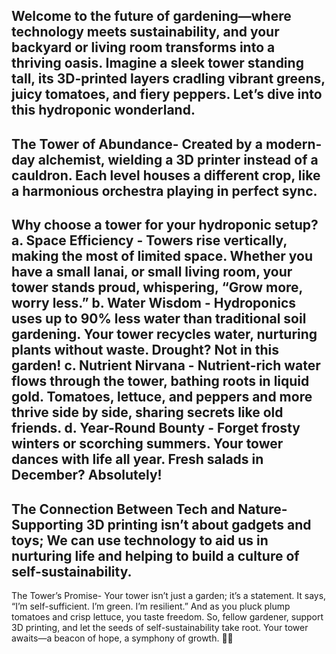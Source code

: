 Welcome to the future of gardening—where technology meets sustainability, and your backyard or living room transforms into a thriving oasis. 
Imagine a sleek tower standing tall, its 3D-printed layers cradling vibrant greens, juicy tomatoes, and fiery peppers. Let’s dive into this hydroponic wonderland.
-
The Tower of Abundance-
Created by a modern-day alchemist, wielding a 3D printer instead of a cauldron. Each level houses a different crop, like a harmonious orchestra playing in perfect sync.
-
Why choose a tower for your hydroponic setup?
a. Space Efficiency -
Towers rise vertically, making the most of limited space. Whether you have a small lanai, or small living room, your tower stands proud, whispering, “Grow more, worry less.”
b. Water Wisdom -
Hydroponics uses up to 90% less water than traditional soil gardening. Your tower recycles water, nurturing plants without waste. Drought? Not in this garden!
c. Nutrient Nirvana -
Nutrient-rich water flows through the tower, bathing roots in liquid gold. Tomatoes, lettuce, and peppers and more thrive side by side, sharing secrets like old friends.
d. Year-Round Bounty -
Forget frosty winters or scorching summers. Your tower dances with life all year. Fresh salads in December? Absolutely!
-
The Connection Between Tech and Nature-
Supporting 3D printing isn’t about gadgets and toys; We can use technology to aid us in nurturing life and helping to build a culture of self-sustainability. 
-
The Tower’s Promise-
Your tower isn’t just a garden; it’s a statement. It says, “I’m self-sufficient. I’m green. I’m resilient.” And as you pluck plump tomatoes and crisp lettuce, you taste freedom.
So, fellow gardener, support 3D printing, and let the seeds of self-sustainability take root. Your tower awaits—a beacon of hope, a symphony of growth. 🌿🌟
